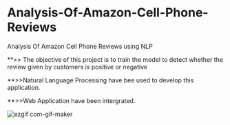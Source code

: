 # Analysis-Of-Amazon-Cell-Phone-Reviews


Analysis Of Amazon Cell Phone Reviews using NLP

**>> The objective of this project is to train the model to detect whether the review given by customers is positive or negative

**>>Natural Language Processing have bee used to develop this application.

**>>Web Application have been intergrated.



![ezgif com-gif-maker](https://user-images.githubusercontent.com/51704455/102692664-d55b5100-423a-11eb-9423-b1b4bffab107.gif)

